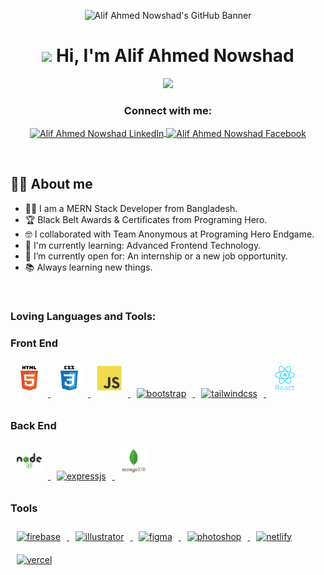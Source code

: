 <p align="center">
  <img src="https://drive.google.com/file/d/1B-ZEIYQ2R4Cu_ZxJt5waNGmdPurktM7g/view?usp=sharing" alt="Alif Ahmed Nowshad's GitHub Banner" />
</p>


<h1 align="center">
  <img src="https://media.giphy.com/media/hvRJCLFzcasrR4ia7z/giphy.gif" width="35"> Hi, I'm Alif Ahmed Nowshad
</h1>

<p align="center">
  <img src="https://readme-typing-svg.herokuapp.com?lines=MERN+Stack+Developer;Specialist%20on%20React+Js;Front%20End%20Developer;Always+learning+new+things&center=true&width=500&height=50">
</p>

<h3 align="center">Connect with me:</h3>
<p align="center">
  <a href="https://www.linkedin.com/in/alifahmednowshad/" target="_blank">
    <img align="center" src="https://raw.githubusercontent.com/rahuldkjain/github-profile-readme-generator/master/src/images/icons/Social/linked-in-alt.svg" alt="Alif Ahmed Nowshad LinkedIn" height="30" width="40" />
  </a>
  <a href="https://www.facebook.com/alifahmednowshad" target="_blank">
    <img align="center" src="https://raw.githubusercontent.com/rahuldkjain/github-profile-readme-generator/master/src/images/icons/Social/facebook.svg" alt="Alif Ahmed Nowshad Facebook" height="30" width="40" />
  </a>
</p>

<br>

## :sassy_man: About me
- 👨‍💻 I am a MERN Stack Developer from Bangladesh.
- 🏆 Black Belt Awards & Certificates from Programing Hero.
- 🤓 I collaborated with Team Anonymous at Programing Hero Endgame.
- 📘 I'm currently learning: Advanced Frontend Technology.
- 🤔 I’m currently open for: An internship or a new job opportunity.
- 📚 Always learning new things.

<br>
<h3 align="left">Loving Languages and Tools:</h3>

### Front End
<p align="left">
  <a href="https://www.w3.org/html/" target="_blank" rel="noreferrer">
    <img src="https://raw.githubusercontent.com/devicons/devicon/master/icons/html5/html5-original-wordmark.svg" alt="html5" width="40" height="40" style="margin: 10px;" />
  </a>
  <a href="https://www.w3schools.com/css/" target="_blank" rel="noreferrer">
    <img src="https://raw.githubusercontent.com/devicons/devicon/master/icons/css3/css3-original-wordmark.svg" alt="css3" width="40" height="40" style="margin: 10px;" />
  </a>
  <a href="https://developer.mozilla.org/en-US/docs/Web/JavaScript" target="_blank" rel="noreferrer">
    <img src="https://raw.githubusercontent.com/devicons/devicon/master/icons/javascript/javascript-original.svg" alt="javascript" width="40" height="40" style="margin: 10px;" />
  </a>
  <a href="https://getbootstrap.com" target="_blank" rel="noreferrer">
    <img src="https://upload.wikimedia.org/wikipedia/commons/b/b2/Bootstrap_logo.svg" alt="bootstrap" width="40" height="40" style="margin: 10px;" />
  </a>
  <a href="https://tailwindcss.com" target="_blank" rel="noreferrer">
    <img src="https://www.vectorlogo.zone/logos/tailwindcss/tailwindcss-icon.svg" alt="tailwindcss" width="40" height="40" style="margin: 10px;" />
  </a>
  <a href="https://reactjs.org/" target="_blank" rel="noreferrer">
    <img src="https://raw.githubusercontent.com/devicons/devicon/master/icons/react/react-original-wordmark.svg" alt="react" width="40" height="40" style="margin: 10px;" />
  </a>
</p>

### Back End
<p align="left">
  <a href="https://nodejs.org" target="_blank" rel="noreferrer">
    <img src="https://raw.githubusercontent.com/devicons/devicon/master/icons/nodejs/nodejs-original-wordmark.svg" alt="nodejs" width="40" height="40" style="margin: 10px;" />
  </a>
  <a href="https://expressjs.com" target="_blank" rel="noreferrer">
    <img src="https://expressjs.com/images/express-facebook-share.png" alt="expressjs" width="40" height="40" style="margin: 10px;" />
  </a>
  <a href="https://www.mongodb.com/" target="_blank" rel="noreferrer">
    <img src="https://raw.githubusercontent.com/devicons/devicon/master/icons/mongodb/mongodb-original-wordmark.svg" alt="mongodb" width="40" height="40" style="margin: 10px;" />
  </a>
</p>

### Tools
<p align="left">
  <a href="https://firebase.google.com/" target="_blank" rel="noreferrer">
    <img src="https://www.vectorlogo.zone/logos/firebase/firebase-icon.svg" alt="firebase" width="40" height="40" style="margin: 10px;" />
  </a>
  <a href="https://www.adobe.com/in/products/illustrator.html" target="_blank" rel="noreferrer">
    <img src="https://www.vectorlogo.zone/logos/adobe_illustrator/adobe_illustrator-icon.svg" alt="illustrator" width="40" height="40" style="margin: 10px;" />
  </a>
  <a href="https://www.figma.com/" target="_blank" rel="noreferrer">
    <img src="https://www.vectorlogo.zone/logos/figma/figma-icon.svg" alt="figma" width="40" height="40" style="margin: 10px;" />
  </a>
  <a href="https://www.photoshop.com/en" target="_blank" rel="noreferrer">
    <img src="https://upload.wikimedia.org/wikipedia/commons/a/af/Adobe_Photoshop_CC_icon.svg" alt="photoshop" width="40" height="40" style="margin: 10px;" />
  </a>
  <a href="https://www.netlify.com/" target="_blank" rel="noreferrer">
    <img src="https://www.vectorlogo.zone/logos/netlify/netlify-icon.svg" alt="netlify" width="40" height="40" style="margin: 10px;" />
  </a>
  <a href="https://vercel.com/" target="_blank" rel="noreferrer">
    <img src="https://www.vectorlogo.zone/logos/vercel/vercel-icon.svg" alt="vercel" width="40" height="40" style="margin: 10px;" />
  </a>
</p>
